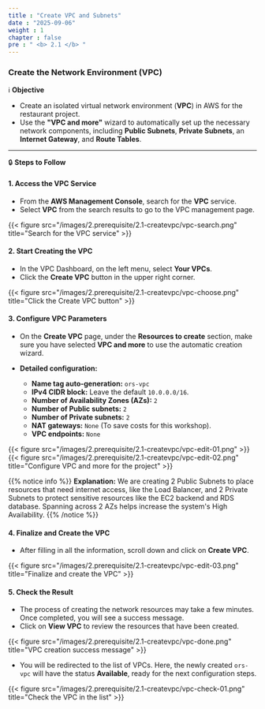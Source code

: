 ```yaml
---
title : "Create VPC and Subnets"
date : "2025-09-06" 
weight : 1 
chapter : false
pre : " <b> 2.1 </b> "
---
```


### Create the Network Environment (VPC)

ℹ️ **Objective**

*   Create an isolated virtual network environment (**VPC**) in AWS for the restaurant project.
*   Use the **"VPC and more"** wizard to automatically set up the necessary network components, including **Public Subnets**, **Private Subnets**, an **Internet Gateway**, and **Route Tables**.

---

🔒 **Steps to Follow**

#### **1. Access the VPC Service**

*   From the **AWS Management Console**, search for the **VPC** service.
*   Select **VPC** from the search results to go to the VPC management page.

{{< figure src="/images/2.prerequisite/2.1-createvpc/vpc-search.png" title="Search for the VPC service" >}}

#### **2. Start Creating the VPC**

*   In the VPC Dashboard, on the left menu, select **Your VPCs**.
*   Click the **Create VPC** button in the upper right corner.

{{< figure src="/images/2.prerequisite/2.1-createvpc/vpc-choose.png" title="Click the Create VPC button" >}}

#### **3. Configure VPC Parameters**

*   On the **Create VPC** page, under the **Resources to create** section, make sure you have selected **VPC and more** to use the automatic creation wizard.

*   **Detailed configuration:**
    *   **Name tag auto-generation:** `ors-vpc`
    *   **IPv4 CIDR block:** Leave the default `10.0.0.0/16`.
    *   **Number of Availability Zones (AZs):** `2`
    *   **Number of Public subnets:** `2`
    *   **Number of Private subnets:** `2`
    *   **NAT gateways:** `None` (To save costs for this workshop).
    *   **VPC endpoints:** `None`

{{< figure src="/images/2.prerequisite/2.1-createvpc/vpc-edit-01.png" >}}
{{< figure src="/images/2.prerequisite/2.1-createvpc/vpc-edit-02.png" title="Configure VPC and more for the project" >}}

{{% notice info %}}
**Explanation:** We are creating 2 Public Subnets to place resources that need internet access, like the Load Balancer, and 2 Private Subnets to protect sensitive resources like the EC2 backend and RDS database. Spanning across 2 AZs helps increase the system's High Availability.
{{% /notice %}}

#### **4. Finalize and Create the VPC**

*   After filling in all the information, scroll down and click on **Create VPC**.

{{< figure src="/images/2.prerequisite/2.1-createvpc/vpc-edit-03.png" title="Finalize and create the VPC" >}}

#### **5. Check the Result**

*   The process of creating the network resources may take a few minutes. Once completed, you will see a success message.
*   Click on **View VPC** to review the resources that have been created.

{{< figure src="/images/2.prerequisite/2.1-createvpc/vpc-done.png" title="VPC creation success message" >}}

*   You will be redirected to the list of VPCs. Here, the newly created `ors-vpc` will have the status **Available**, ready for the next configuration steps.

{{< figure src="/images/2.prerequisite/2.1-createvpc/vpc-check-01.png" title="Check the VPC in the list" >}}